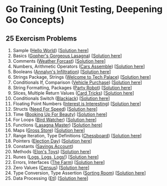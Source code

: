# Go Training  (Unit Testing, Deepening Go Concepts)

## 25 Exercism Problems

1. Sample ([Hello World](https://exercism.org/tracks/go/exercises/hello-world)) [[Solution here](https://github.com/carlodmendoza/go-training/blob/master/exercism/hello-world/hello_world.go)]
2. Basics ([Gopher's Gorgeous Lasagna](https://exercism.org/tracks/go/exercises/lasagna)) [[Solution here](https://github.com/carlodmendoza/go-training/blob/master/exercism/lasagna/lasagna.go)]
3. Comments ([Weather Forcast](https://exercism.org/tracks/go/exercises/weather-forecast)) [[Solution here](https://github.com/carlodmendoza/go-training/blob/master/exercism/weather-forecast/weather_forecast.go)]
4. Numbers, Arithmetic Operators ([Cars Assemble](https://exercism.org/tracks/go/exercises/cars-assemble)) [[Solution here](https://github.com/carlodmendoza/go-training/blob/master/exercism/cars-assemble/cars_assemble.go)]
5. Booleans ([Annalyn's Infiltration](https://exercism.org/tracks/go/exercises/annalyns-infiltration)) [[Solution here](https://github.com/carlodmendoza/go-training/blob/master/exercism/annalyns-infiltration/annalyns_infiltration.go)]
6. Strings Package, Strings ([Welcome to Tech Palace](https://exercism.org/tracks/go/exercises/welcome-to-tech-palace)) [[Solution here](https://github.com/carlodmendoza/go-training/blob/master/exercism/welcome-to-tech-palace/welcome_to_tech_palace.go)]
7. Conditionals If, Comparison ([Vehicle Purchase](https://exercism.org/tracks/go/exercises/vehicle-purchase)) [[Solution here](https://github.com/carlodmendoza/go-training/blob/master/exercism/vehicle-purchase/vehicle_purchase.go)]
8. String Formatting, Packages ([Party Robot](https://exercism.org/tracks/go/exercises/party-robot)) [[Solution here](https://github.com/carlodmendoza/go-training/blob/master/exercism/party-robot/party_robot.go)]
9. Slices, Multiple Return Values ([Card Tricks](https://exercism.org/tracks/go/exercises/card-tricks)) [[Solution here](https://github.com/carlodmendoza/go-training/blob/master/exercism/card-tricks/card_tricks.go)]
10. Conditionals Switch ([Blackjack](https://exercism.org/tracks/go/exercises/blackjack)) [[Solution here](https://github.com/carlodmendoza/go-training/blob/master/exercism/blackjack/blackjack.go)]
11. Floating Point Numbers ([Interest is Interesting](https://exercism.org/tracks/go/exercises/interest-is-interesting)) [[Solution here](https://github.com/carlodmendoza/go-training/blob/master/exercism/interest-is-interesting/interest_is_interesting.go)]
12. Structs ([Need For Speed](https://exercism.org/tracks/go/exercises/need-for-speed)) [[Solution here](https://github.com/carlodmendoza/go-training/blob/master/exercism/need-for-speed/need_for_speed.go)]
13. Time ([Booking Up For Beauty](https://exercism.org/tracks/go/exercises/booking-up-for-beauty)) [[Solution here](https://github.com/carlodmendoza/go-training/blob/master/exercism/booking-up-for-beauty/booking_up_for_beauty.go)]
14. For Loops ([Bird Watcher](https://exercism.org/tracks/go/exercises/bird-watcher)) [[Solution here](https://github.com/carlodmendoza/go-training/blob/master/exercism/bird-watcher/bird_watcher.go)]
15. Functions ([Lasagna Master](https://exercism.org/tracks/go/exercises/lasagna-master)) [[Solution here](https://github.com/carlodmendoza/go-training/blob/master/exercism/lasagna-master/lasagna_master.go)]
16. Maps ([Gross Store](https://exercism.org/tracks/go/exercises/gross-store)) [[Solution here](https://github.com/carlodmendoza/go-training/blob/master/exercism/gross-store/gross_store.go)]
17. Range Iteration, Type Definitions ([Chessboard](https://exercism.org/tracks/go/exercises/chessboard)) [[Solution here](https://github.com/carlodmendoza/go-training/blob/master/exercism/chessboard/chessboard.go)]
18. Pointers ([Election Day](https://exercism.org/tracks/go/exercises/election-day)) [[Solution here](https://github.com/carlodmendoza/go-training/blob/master/exercism/election-day/election_day.go)]
19. Constants ([Savings Account](https://exercism.org/tracks/go/exercises/savings-account))
20. Methods ([Elon's Toys](https://exercism.org/tracks/go/exercises/elons-toys)) [[Solution here](https://github.com/carlodmendoza/go-training/blob/master/exercism/elons-toys/elons_toys.go)]
21. Runes ([Logs, Logs, Logs!](https://exercism.org/tracks/go/exercises/logs-logs-logs)) [[Solution here](https://github.com/carlodmendoza/go-training/blob/master/exercism/logs-logs-logs/logs_logs_logs.go)]
22. Errors, Interfaces ([The Farm](https://exercism.org/tracks/go/exercises/the-farm)) [[Solution here](https://github.com/carlodmendoza/go-training/blob/master/exercism/the-farm/the_farm.go)]
23. Zero Values ([Census](https://exercism.org/tracks/go/exercises/census)) [[Solution here](https://github.com/carlodmendoza/go-training/blob/master/exercism/census/census.go)]
24. Type Conversion, Type Assertion ([Sorting Room](https://exercism.org/tracks/go/exercises/sorting-room)) [[Solution here](https://github.com/carlodmendoza/go-training/blob/master/exercism/sorting-room/sorting_room.go)]
25. Data Processing ([Etl](https://exercism.org/tracks/go/exercises/etl)) [[Solution here](https://github.com/carlodmendoza/go-training/blob/master/exercism/etl/etl.go)]
